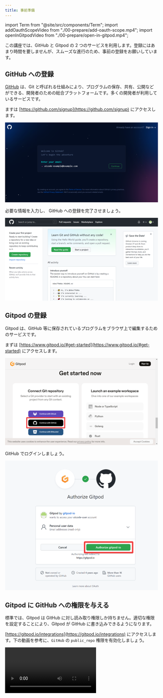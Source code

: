 ```yaml
---
title: 事前準備
---
```


import Term from "@site/src/components/Term";
import addOauthScopeVideo from "./00-prepare/add-oauth-scope.mp4";
import openInGitpodVideo from "./00-prepare/open-in-gitpod.mp4";

この講座では、<Term type="github">GitHub</Term> と <Term type="gitpod">Gitpod</Term> の 2 つのサービスを利用します。登録にはあまり時間を要しませんが、スムーズな進行のため、事前の登録をお願いしています。

## <Term type="github">GitHub</Term> への登録

[<Term type="github">GitHub</Term>](https://github.com/) は、<Term type="git">Git</Term> と呼ばれる仕組みにより、プログラムの保存、共有、公開などができる、開発者のための総合プラットフォームです。多くの開発者が利用しているサービスです。

ますは [https://github.com/signup](https://github.com/signup) にアクセスします。

![GitHub に登録](./00-prepare/register-github.png)

必要な情報を入力し、 <Term type="github">GitHub</Term> への登録を完了させましょう。

![GitHub への登録の完了](./00-prepare/github-registration-complete.png)

## <Term type="gitpod">Gitpod</Term> の登録

<p><Term type="gitpod">Gitpod</Term> は、<Term type="github">GitHub</Term> 等に保存されているプログラムをブラウザ上で編集するためのサービスです。</p>

まずは [https://www.gitpod.io/#get-started](https://www.gitpod.io/#get-started) にアクセスします。

![Gitpod に GitHub で登録](./00-prepare/register-gitpod-with-github.png)

<Term type="github">GitHub</Term> でログインしましょう。

![Authorize GitHub](./00-prepare/authorize-github.png)

## <Term type="gitpod">Gitpod</Term> に <Term type="github">GitHub</Term> への権限を与える

標準では、<Term type="gitpod">Gitpod</Term> は <Term type="github">GitHub</Term> に対し読み取り権限しか持ちません。適切な権限を設定することにより、<Term type="gitpod">Gitpod</Term> が <Term type="github">GitHub</Term> に書き込みできるようになります。

[https://gitpod.io/integrations](https://gitpod.io/integrations) にアクセスします。下の動画を参考に、`GitHub` の `public_repo` 権限を有効化しましょう。

<video src={addOauthScopeVideo} controls />

## サンプル<Term type="repository">リポジトリ</Term>を<Term type="fork">フォーク</Term>して <Term type="gitpod">Gitpod</Term> で開く

:::info
この手順は、講習会当日にも実施する必要があります。
:::

<p><Term strong type="fork">フォーク</Term>と呼ばれる操作により、サンプルコードをコピーして自分のものにしたうえで、<Term type="gitpod">Gitpod</Term> で開き、プログラムを書くための準備をします。</p>

- [https://github.com/ut-code/gitpod-web-starter](https://github.com/ut-code/gitpod-web-starter) にアクセスし、 `Fork` をクリックする。
- フォークが完了したら、URL の先頭に `gitpod.io/#` をつけた URL にアクセスする

<video src={openInGitpodVideo} controls />

